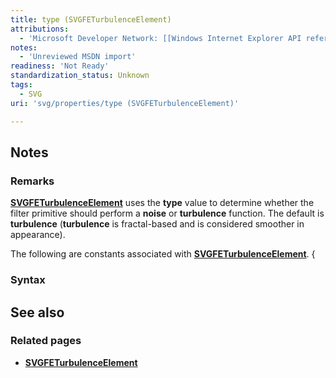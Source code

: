 ```yaml
---
title: type (SVGFETurbulenceElement)
attributions:
  - 'Microsoft Developer Network: [[Windows Internet Explorer API reference](http://msdn.microsoft.com/en-us/library/ie/hh828809%28v=vs.85%29.aspx) Article]'
notes:
  - 'Unreviewed MSDN import'
readiness: 'Not Ready'
standardization_status: Unknown
tags:
  - SVG
uri: 'svg/properties/type (SVGFETurbulenceElement)'

---
```

## Notes

### Remarks

[**SVGFETurbulenceElement**](/svg/elements/feTurbulence) uses the **type** value to determine whether the filter primitive should perform a **noise** or **turbulence** function. The default is **turbulence** (**turbulence** is fractal-based and is considered smoother in appearance).

The following are constants associated with [**SVGFETurbulenceElement**](/svg/elements/feTurbulence). {

### Syntax

## See also

### Related pages

-   [**SVGFETurbulenceElement**](/svg/elements/feTurbulence)
